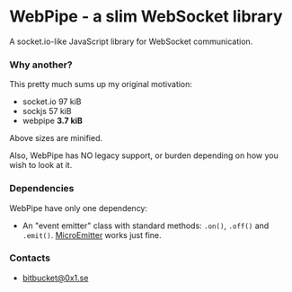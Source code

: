 # WebPipe - a slim WebSocket library #

A socket.io-like JavaScript library for WebSocket communication.

### Why another? ###

This pretty much sums up my original motivation:

* socket.io 97 kiB
* sockjs 57 kiB
* webpipe **3.7 kiB**

Above sizes are minified.

Also, WebPipe has NO legacy support, or burden depending on how you wish to look at it.

### Dependencies ###

WebPipe have only one dependency: 

* An "event emitter" class with standard methods: `.on()`, `.off()` and `.emit()`.
  [MicroEmitter](http://notes.jetienne.com/2011/03/22/microeventjs.html) works just fine.


### Contacts ###

* bitbucket@0x1.se